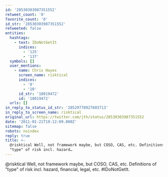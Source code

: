 ```yaml
---
id: '28530303987351552'
retweet_count: '0'
favorite_count: '0'
id_str: '28530303987351552'
retweeted: false
entities:
  hashtags:
    - text: IDoNotGetIt
      indices:
        - '125'
        - '137'
  symbols: []
  user_mentions:
    - name: Chris Hayes
      screen_name: risktical
      indices:
        - '0'
        - '10'
      id_str: '18019472'
      id: '18019472'
  urls: []
in_reply_to_status_id_str: '28529778927603713'
in_reply_to_screen_name: risktical
original_url: https://twitter.com/jth/status/28530303987351552
date: '2011-01-21T19:12:09.000Z'
sitemap: false
robots: noindex
reply: true
title: >-
  @risktical Well, not framework maybe, but COSO, CAS, etc. Definitions of
  "type" of risk incl. hazard…
---
```


@risktical Well, not framework maybe, but COSO, CAS, etc. Definitions of "type" of risk incl. hazard, financial, legal, etc. #IDoNotGetIt.